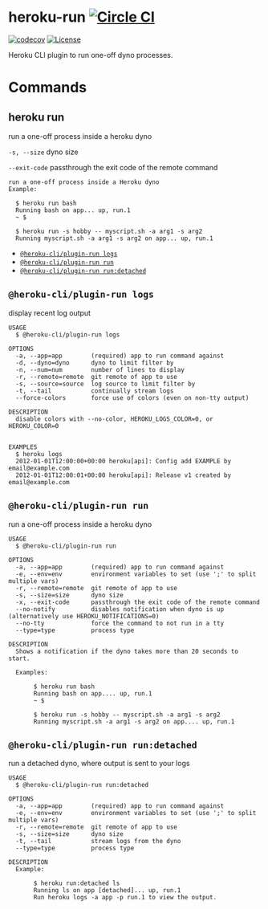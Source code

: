 heroku-run [![Circle CI](https://circleci.com/gh/heroku/heroku-run.svg?style=svg)](https://circleci.com/gh/heroku/heroku-run)
==========

[![codecov](https://codecov.io/gh/heroku/heroku-run/branch/master/graph/badge.svg)](https://codecov.io/gh/heroku/heroku-run)
[![License](https://img.shields.io/github/license/heroku/heroku-run.svg)](https://github.com/heroku/heroku-run/blob/master/LICENSE)

Heroku CLI plugin to run one-off dyno processes.

Commands
========

heroku run
----------

run a one-off process inside a heroku dyno

`-s, --size` dyno size

`--exit-code` passthrough the exit code of the remote command

```
run a one-off process inside a Heroku dyno
Example:

  $ heroku run bash
  Running bash on app... up, run.1
  ~ $

  $ heroku run -s hobby -- myscript.sh -a arg1 -s arg2
  Running myscript.sh -a arg1 -s arg2 on app... up, run.1

```

<!-- commands -->
* [`@heroku-cli/plugin-run logs`](#heroku-cli-plugin-run-logs)
* [`@heroku-cli/plugin-run run`](#heroku-cli-plugin-run-run)
* [`@heroku-cli/plugin-run run:detached`](#heroku-cli-plugin-run-rundetached)

## `@heroku-cli/plugin-run logs`

display recent log output

```
USAGE
  $ @heroku-cli/plugin-run logs

OPTIONS
  -a, --app=app        (required) app to run command against
  -d, --dyno=dyno      dyno to limit filter by
  -n, --num=num        number of lines to display
  -r, --remote=remote  git remote of app to use
  -s, --source=source  log source to limit filter by
  -t, --tail           continually stream logs
  --force-colors       force use of colors (even on non-tty output)

DESCRIPTION
  disable colors with --no-color, HEROKU_LOGS_COLOR=0, or HEROKU_COLOR=0


EXAMPLES
  $ heroku logs
  2012-01-01T12:00:00+00:00 heroku[api]: Config add EXAMPLE by email@example.com
  2012-01-01T12:00:01+00:00 heroku[api]: Release v1 created by email@example.com
```

## `@heroku-cli/plugin-run run`

run a one-off process inside a heroku dyno

```
USAGE
  $ @heroku-cli/plugin-run run

OPTIONS
  -a, --app=app        (required) app to run command against
  -e, --env=env        environment variables to set (use ';' to split multiple vars)
  -r, --remote=remote  git remote of app to use
  -s, --size=size      dyno size
  -x, --exit-code      passthrough the exit code of the remote command
  --no-notify          disables notification when dyno is up (alternatively use HEROKU_NOTIFICATIONS=0)
  --no-tty             force the command to not run in a tty
  --type=type          process type

DESCRIPTION
  Shows a notification if the dyno takes more than 20 seconds to start.

  Examples:

       $ heroku run bash
       Running bash on app.... up, run.1
       ~ $

       $ heroku run -s hobby -- myscript.sh -a arg1 -s arg2
       Running myscript.sh -a arg1 -s arg2 on app.... up, run.1
```

## `@heroku-cli/plugin-run run:detached`

run a detached dyno, where output is sent to your logs

```
USAGE
  $ @heroku-cli/plugin-run run:detached

OPTIONS
  -a, --app=app        (required) app to run command against
  -e, --env=env        environment variables to set (use ';' to split multiple vars)
  -r, --remote=remote  git remote of app to use
  -s, --size=size      dyno size
  -t, --tail           stream logs from the dyno
  --type=type          process type

DESCRIPTION
  Example:

       $ heroku run:detached ls
       Running ls on app [detached]... up, run.1
       Run heroku logs -a app -p run.1 to view the output.
```
<!-- commandsstop -->
